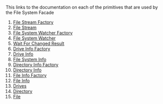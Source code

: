 ﻿<!--bl
(filemeta
    (title "Primitives"))
/bl-->

This links to the documentation on each of the primitives that are used by the File System Facade

1. [File Stream Factory](./documentation/structures/primitives/FileStreamFactory.md)
2. [File Stream](./documentation/structures/primitives/FileStream.md)
3. [File System Watcher Factory](./documentation/structures/primitives/FileSystemWatcherFactory.md)
4. [File System Watcher](./documentation/structures/primitives/FileSystemWatcher.md)
5. [Wait For Changed Result](./documentation/structures/primitives/WaitForChangedResult.md)
6. [Drive Info Factory](./documentation/structures/primitives/DriveInfoFactory.md)
7. [Drive Info](./documentation/structures/primitives/DriveInfo.md)
8. [File System Info](./documentation/structures/primitives/FileSystemInfo.md)
9. [Directory Info Factory](./documentation/structures/primitives/DirectoryInfoFactory.md)
10. [Directory Info](./documentation/structures/primitives/DirectoryInfo.md)
11. [File Info Factory](./documentation/structures/primitives/FileInfoFactory.md)
12. [File Info](./documentation/structures/primitives/FileInfo.md)
13. [Drives](./documentation/structures/primitives/Drives.md#drives)
14. [Directory](./documentation/structures/primitives/Directory.md)
15. [File](./documentation/structures/primitives/File.md)